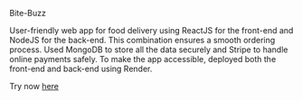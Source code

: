 Bite-Buzz

User-friendly web app for food delivery using ReactJS for the front-end and NodeJS for the back-end. This combination ensures a smooth ordering process. Used MongoDB to store all the data securely and Stripe to handle online payments safely. To make the app accessible, deployed both the front-end and back-end using Render.

Try now [here](https://bite-buzz-frontend.onrender.com)
